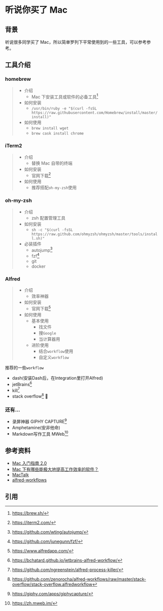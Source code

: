 # 听说你买了 Mac

## 背景

听说很多同学买了 Mac，所以简单罗列下平常使用到的一些工具，可以参考参考。

## 工具介绍

### homebrew

> - 介绍
>   - Mac 下安装工具或软件的必备工具[^1]
> - 如何安装
>   - `/usr/bin/ruby -e "$(curl -fsSL https://raw.githubusercontent.com/Homebrew/install/master/install)"`
> - 如何使用
>   - `brew install wget`
>   - `brew cask install chrome`


### iTerm2

> - 介绍
>   - 替换 Mac 自带的终端
> - 如何安装
>   - 官网下载[^2]
> - 如何使用
>   - 推荐搭配`oh-my-zsh`使用


### oh-my-zsh

> - 介绍
>   - zsh 配置管理工具
> - 如何安装
>   - `sh -c "$(curl -fsSL https://raw.github.com/ohmyzsh/ohmyzsh/master/tools/install.sh)"`
> - 必装插件
>   - autojump[^3]
>   - fzf[^4]
>   - git
>   - docker


### Alfred

> - 介绍
>   - 效率神器
> - 如何安装
>   - 官网下载[^5]
> - 如何使用
>   - 基本使用
>       - 找文件
>       - 搜`Google`
>       - 当计算器用
>   - 进阶使用
>       - 结合`workflow`使用
>       - 自定义`workflow`

推荐的一些`workflow`

- dash(安装Dash后，在Integration里打开Alfred)
- jetBrains[^6]
- kill[^7]
- stack overflow[^8] 👼

### 还有...

- 录屏神器 GIPHY CAPTURE[^9]
- Amphetamine(安非他命)
- Markdown写作工具 MWeb[^10]


## 参考资料

- [Mac 入门指南 2.0](https://zhuanlan.zhihu.com/p/83863239)
- [Mac 下有哪些能极大地提高工作效率的软件？](https://www.zhihu.com/question/27158546)
- [MacTalk](http://macshuo.com/?tag=mac)
- [alfred-workflows](https://github.com/zenorocha/alfred-workflows)


## 引用

[^1]: https://brew.sh/
[^2]: https://iterm2.com/
[^5]: https://www.alfredapp.com/
[^9]: https://giphy.com/apps/giphycapture/
[^8]: https://github.com/zenorocha/alfred-workflows/raw/master/stack-overflow/stack-overflow.alfredworkflow
[^6]: https://bchatard.github.io/jetbrains-alfred-workflow/
[^7]: https://github.com/ngreenstein/alfred-process-killer/
[^3]: https://github.com/wting/autojump/
[^4]: https://github.com/junegunn/fzf/
[^10]: https://zh.mweb.im/